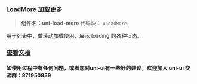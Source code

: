 ### LoadMore 加载更多

> **组件名：uni-load-more**
> 代码块： `uLoadMore`

用于列表中，做滚动加载使用，展示 loading 的各种状态。

### [查看文档](https://uniapp.dcloud.io/component/uniui/uni-load-more)

#### 如使用过程中有任何问题，或者您对uni-ui有一些好的建议，欢迎加入 uni-ui 交流群：871950839
